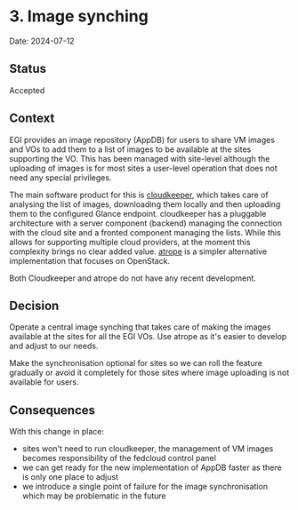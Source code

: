 # 3. Image synching

Date: 2024-07-12

## Status

Accepted

## Context

EGI provides an image repository (AppDB) for users to share VM images and VOs to
add them to a list of images to be available at the sites supporting the VO.
This has been managed with site-level although the uploading of images is for
most sites a user-level operation that does not need any special privileges.

The main software product for this is
[cloudkeeper](https://github.com/the-cloudkeeper-project/cloudkeeper), which
takes care of analysing the list of images, downloading them locally and then
uploading them to the configured Glance endpoint. cloudkeeper has a pluggable
architecture with a server component (backend) managing the connection with the
cloud site and a fronted component managing the lists. While this allows for
supporting multiple cloud providers, at the moment this complexity brings no
clear added value. [atrope](https://github.com/IFCA-Advanced-Computing/atrope)
is a simpler alternative implementation that focuses on OpenStack.

Both Cloudkeeper and atrope do not have any recent development.

## Decision

Operate a central image synching that takes care of making the images available
at the sites for all the EGI VOs. Use atrope as it's easier to develop and
adjust to our needs.

Make the synchronisation optional for sites so we can roll the feature gradually
or avoid it completely for those sites where image uploading is not available
for users.

## Consequences

With this change in place:

- sites won't need to run cloudkeeper, the management of VM images becomes
  responsibility of the fedcloud control panel
- we can get ready for the new implementation of AppDB faster as there is only
  one place to adjust
- we introduce a single point of failure for the image synchronisation which may
  be problematic in the future

